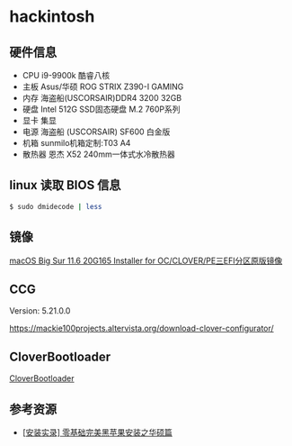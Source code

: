 # hackintosh

## 硬件信息

* CPU    i9-9900k 酷睿八核
* 主板    Asus/华硕 ROG STRIX Z390-I GAMING  
* 内存    海盗船(USCORSAIR)DDR4 3200 32GB
* 硬盘    Intel 512G  SSD固态硬盘 M.2 760P系列 
* 显卡    集显
* 电源    海盗船 (USCORSAIR) SF600 白金版
* 机箱    sunmilo机箱定制:T03 A4
* 散热器  恩杰 X52 240mm一体式水冷散热器

## linux 读取 BIOS 信息

```sh
$ sudo dmidecode | less
```

## 镜像

[macOS Big Sur 11.6 20G165 Installer for OC/CLOVER/PE三EFI分区原版镜像](https://mp.weixin.qq.com/s/jgqty_4djEm6xtlNe_cIew)

## CCG

Version: 5.21.0.0

https://mackie100projects.altervista.org/download-clover-configurator/

## CloverBootloader

[CloverBootloader](https://github.com/CloverHackyColor/CloverBootloader)

## 参考资源

* [\[安装实录\] 零基础完美黑苹果安装之华硕篇](https://zhuanlan.zhihu.com/p/55991446)
